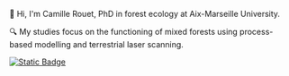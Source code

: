 👋 Hi, I'm Camille Rouet, PhD in forest ecology at Aix-Marseille University.

🔍 My studies focus on the functioning of mixed forests using process-based modelling and terrestrial laser scanning.

[![Static Badge](https://img.shields.io/badge/orcid-grey?style=for-the-badge&logo=Orcid&link=https%3A%2F%2Forcid.org%2Fmy-orcid%3Forcid%3D0009-0006-2076-0869)](https://orcid.org/0009-0006-2076-0869)


<!--
**camille-rouet/camille-rouet** is a ✨ _special_ ✨ repository because its `README.md` (this file) appears on your GitHub profile.

Here are some ideas to get you started:

- 🔭 I’m currently working on ...
- 🌱 I’m currently learning ...
- 👯 I’m looking to collaborate on ...
- 🤔 I’m looking for help with ...
- 💬 Ask me about ...
- 📫 How to reach me: ...
- 😄 Pronouns: ...
- ⚡ Fun fact: ...
-->
